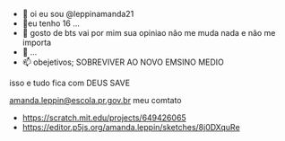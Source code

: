 - 👋  oi eu sou @leppinamanda21
- 👀eu tenho 16 ...
- 🌱 gosto de bts vai por mim sua opiniao não me muda nada e não me importa 
- 💞️  ...
- 📫 obejetivos; SOBREVIVER AO NOVO EMSINO MEDIO 
 
 isso e tudo  fica com DEUS  SAVE 
<!---
leppinamanda21/leppinamanda21 is a ✨ special ✨ repository because its `README.md` (this file) appears on your GitHub profile.
You can click the Preview link to take a look at your changes.
--->
amanda.leppin@escola.pr.gov.br meu comtato 
-   https://scratch.mit.edu/projects/649426065
-   https://editor.p5js.org/amanda.leppin/sketches/8j0DXquRe
